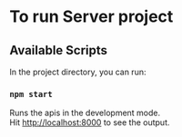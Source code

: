 # To run Server project

## Available Scripts

In the project directory, you can run:

### `npm start`

Runs the apis in the development mode.\
Hit [http://localhost:8000](http://localhost:8000) to see the output.
